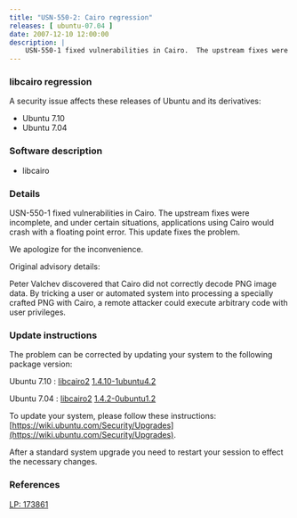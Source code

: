 ```yaml
---
title: "USN-550-2: Cairo regression"
releases: [ ubuntu-07.04 ]
date: 2007-12-10 12:00:00
description: |
    USN-550-1 fixed vulnerabilities in Cairo.  The upstream fixes were incomplete, and under certain situations, applications using Cairo would crash with a floating point error.  This update fixes the problem.
--- 
```

 
### libcairo regression

A security issue affects these releases of Ubuntu and its derivatives:

* Ubuntu 7.10
* Ubuntu 7.04

### Software description

* libcairo 

### Details

USN-550-1 fixed vulnerabilities in Cairo. The upstream fixes were incomplete, and under certain situations, applications using Cairo would crash with a floating point error. This update fixes the problem.

We apologize for the inconvenience.

Original advisory details:

 Peter Valchev discovered that Cairo did not correctly decode PNG image data. By tricking a user or automated system into processing a specially crafted PNG with Cairo, a remote attacker could execute arbitrary code with user privileges. 

### Update instructions

The problem can be corrected by updating your system to the following package version:

Ubuntu 7.10
 : [libcairo2](https://launchpad.net/ubuntu/+source/libcairo) <span> [1.4.10-1ubuntu4.2](https://launchpad.net/ubuntu/+source/libcairo/1.4.10-1ubuntu4.2) </span> 

Ubuntu 7.04
 : [libcairo2](https://launchpad.net/ubuntu/+source/libcairo) <span> [1.4.2-0ubuntu1.2](https://launchpad.net/ubuntu/+source/libcairo/1.4.2-0ubuntu1.2) </span> 

To update your system, please follow these instructions: [https://wiki.ubuntu.com/Security/Upgrades](https://wiki.ubuntu.com/Security/Upgrades).

After a standard system upgrade you need to restart your session to effect the necessary changes. 

### References

 [LP: 173861](https://launchpad.net/bugs/173861)
 

